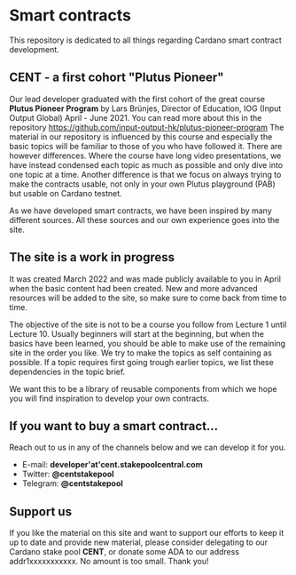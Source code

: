 # Smart contracts

This repository is dedicated to all things regarding Cardano smart contract development.

## CENT - a first cohort "Plutus Pioneer"
Our lead developer graduated with the first cohort of the great course **Plutus Pioneer Program** by Lars Brünjes, Director of Education, IOG (Input Output Global) April - June 2021. You can read more about this in the repository https://github.com/input-output-hk/plutus-pioneer-program
The material in our repository is influenced by this course and especially the basic topics will be familiar to those of you who have followed it. There are however differences. Where the course have long video presentations, we have instead condensed each topic as much as possible and only dive into one topic at a time. Another difference is that we focus on always trying to make the contracts usable, not only in your own Plutus playground (PAB) but usable on Cardano testnet. 

As we have developed smart contracts, we have been inspired by many different sources. All these sources and our own experience goes into the site.

## The site is a work in progress
It was created March 2022 and was made publicly available to you in April when the basic content had been created. New and more advanced resources will be added to the site, so make sure to come back from time to time.

The objective of the site is not to be a course you follow from Lecture 1 until Lecture 10. Usually beginners will start at the beginning, but when the basics have been learned, you should be able to make use of the remaining site in the order you like. We try to make the topics as self containing as possible. If a topic requires first going trough earlier topics, we list these dependencies in the topic brief.

We want this to be a library of reusable components from which we hope you will find inspiration to develop your own contracts. 

## If you want to buy a smart contract...
Reach out to us in any of the channels below and we can develop it for you.
- E-mail: **developer'at'cent.stakepoolcentral.com** 
- Twitter: **@centstakepool**
- Telegram: **@centstakepool** 

## Support us
If you like the material on this site and want to support our efforts to keep it up to date and provide new material, please consider delegating to our Cardano stake pool **CENT**, or donate some ADA to our address addr1xxxxxxxxxxx. No amount is too small. Thank you!
